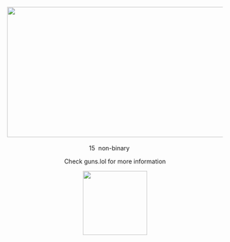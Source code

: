<div align="center">

‎<img src="https://github.com/user-attachments/assets/b6d74c92-62d5-4d89-bf05-5bc128585179" width="505" height="305"/>

15 ‎ ‎non-binary ‎ ‎ ‎<img src="https://64.media.tumblr.com/d53651c8742df21a09246888d8459da1/9a530f57905ff2e6-c3/s75x75_c1/84b009debc0aee767c924a7b5481330fe5625b75.gifv" width="15" height="12"/>

Check guns.lol for more information


<img src="https://spotify-github-profile.kittinanx.com/api/view?uid=31buv3yz5qvwdc5gfuwwzgen27qa&cover_image=false&theme=default&show_offline=false&background_color=0d1117&interchange=false&bar_color=404e3c&bar_color_cover=true)](https://github.com/kittinan/spotify-github-profile" width="150" height="150"/>
</div>
